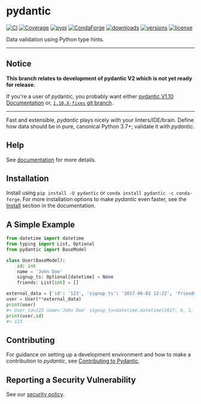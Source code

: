 # pydantic

[![CI](https://github.com/pydantic/pydantic/workflows/CI/badge.svg?event=push)](https://github.com/pydantic/pydantic/actions?query=event%3Apush+branch%3Amain+workflow%3ACI)
[![Coverage](https://coverage-badge.samuelcolvin.workers.dev/pydantic/pydantic.svg)](https://coverage-badge.samuelcolvin.workers.dev/redirect/pydantic/pydantic)
[![pypi](https://img.shields.io/pypi/v/pydantic.svg)](https://pypi.python.org/pypi/pydantic)
[![CondaForge](https://img.shields.io/conda/v/conda-forge/pydantic.svg)](https://anaconda.org/conda-forge/pydantic)
[![downloads](https://pepy.tech/badge/pydantic/month)](https://pepy.tech/project/pydantic)
[![versions](https://img.shields.io/pypi/pyversions/pydantic.svg)](https://github.com/pydantic/pydantic)
[![license](https://img.shields.io/github/license/pydantic/pydantic.svg)](https://github.com/pydantic/pydantic/blob/main/LICENSE)

Data validation using Python type hints.

---

## Notice

**This branch relates to development of pydantic V2 which is not yet ready for release.**

If you're a user of pydantic, you probably want either
[pydantic V1.10 Documentation](https://pydantic-docs.helpmanual.io/) or,
[`1.10.X-fixes` git branch](https://github.com/pydantic/pydantic/tree/1.9.X-fixes).

---

Fast and extensible, *pydantic* plays nicely with your linters/IDE/brain.
Define how data should be in pure, canonical Python 3.7+; validate it with *pydantic*.

## Help

See [documentation](https://pydantic-docs.helpmanual.io/) for more details.

## Installation

Install using `pip install -U pydantic` or `conda install pydantic -c conda-forge`.
For more installation options to make *pydantic* even faster,
see the [Install](https://pydantic-docs.helpmanual.io/install/) section in the documentation.

## A Simple Example

```py
from datetime import datetime
from typing import List, Optional
from pydantic import BaseModel

class User(BaseModel):
    id: int
    name = 'John Doe'
    signup_ts: Optional[datetime] = None
    friends: List[int] = []

external_data = {'id': '123', 'signup_ts': '2017-06-01 12:22', 'friends': [1, '2', b'3']}
user = User(**external_data)
print(user)
#> User id=123 name='John Doe' signup_ts=datetime.datetime(2017, 6, 1, 12, 22) friends=[1, 2, 3]
print(user.id)
#> 123
```

## Contributing

For guidance on setting up a development environment and how to make a
contribution to *pydantic*, see
[Contributing to Pydantic](https://pydantic-docs.helpmanual.io/contributing/).

## Reporting a Security Vulnerability

See our [security policy](https://github.com/pydantic/pydantic/security/policy).
